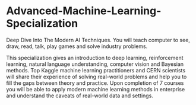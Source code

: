 # Advanced-Machine-Learning-Specialization
Deep Dive Into The Modern AI Techniques. You will teach computer to see, draw, read, talk, play games and solve industry problems.


This specialization gives an introduction to deep learning, reinforcement learning, natural language understanding, computer vision and Bayesian methods. Top Kaggle machine learning practitioners and CERN scientists will share their experience of solving real-world problems and help you to fill the gaps between theory and practice. Upon completion of 7 courses you will be able to apply modern machine learning methods in enterprise and understand the caveats of real-world data and settings.

